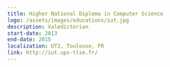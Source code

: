 ```yaml
---
title: Higher National Diploma in Computer Science
logo: /assets/images/educations/iut.jpg
description: Valedictorian
start-date: 2013
end-date: 2015
localization: UT3, Toulouse, FR
link: http://iut.ups-tlse.fr/
---
```

<!---
Gregoire Boiron <gregoire.boiron@gmail.com>
Copyright (c) 2018 Gregoire Boiron  All Rights Reserved.
--->
